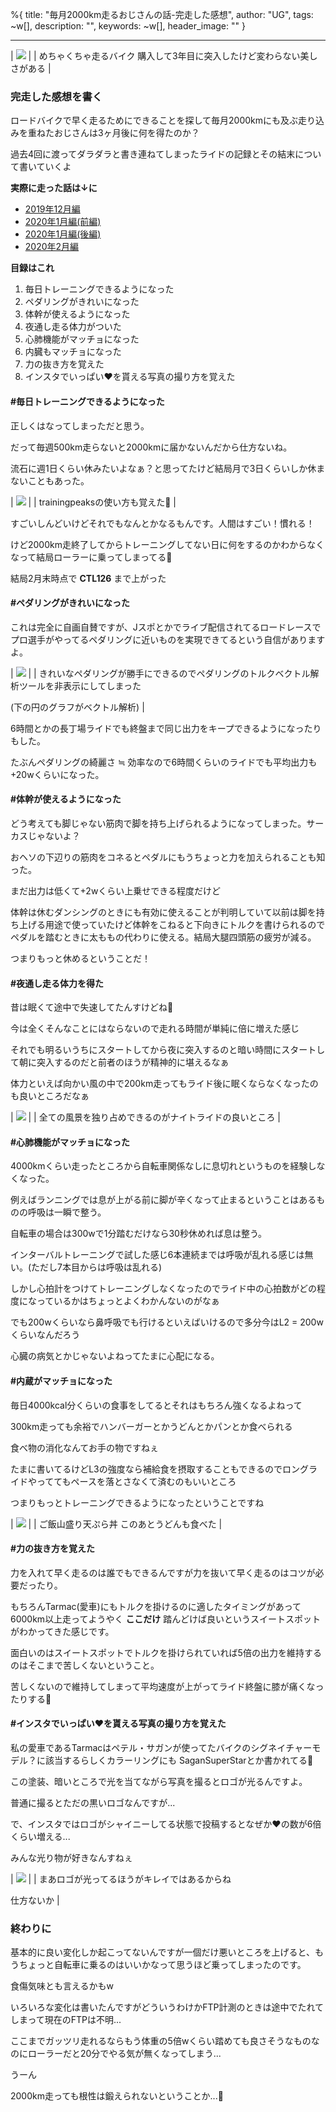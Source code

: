 %{
  title: "毎月2000km走るおじさんの話-完走した感想",
  author: "UG",
  tags: ~w[],
  description: "",
  keywords: ~w[],
  header_image: ""
}

---
| [![](https://1.bp.blogspot.com/-o--XQIu8yi0/XnV4dDY4akI/AAAAAAAAIC4/ehtgEWAxZ5QkcHYF3GI8NSaJuRjo6brawCNcBGAsYHQ/s320/IMG_20200315_231635_376.jpg)](https://1.bp.blogspot.com/-o--XQIu8yi0/XnV4dDY4akI/AAAAAAAAIC4/ehtgEWAxZ5QkcHYF3GI8NSaJuRjo6brawCNcBGAsYHQ/s1600/IMG_20200315_231635_376.jpg) |
| めちゃくちゃ走るバイク
購入して3年目に突入したけど変わらない美しさがある |



### 完走した感想を書く

ロードバイクで早く走るためにできることを探して毎月2000kmにも及ぶ走り込みを重ねたおじさんは3ヶ月後に何を得たのか？



過去4回に渡ってダラダラと書き連ねてしまったライドの記録とその結末について書いていくよ



**実際に走った話は↓に**

- [2019年12月編](https://blog.great-distance.com/2020/03/2000km-12.html)
- [2020年1月編(前編)](https://blog.great-distance.com/2020/03/2000km-1.html)
- [2020年1月編(後編)](https://blog.great-distance.com/2020/03/2000km-1_71.html)
- [2020年2月編](https://blog.great-distance.com/2020/03/2000km-2.html)



**目録はこれ**

1. 毎日トレーニングできるようになった
2. ペダリングがきれいになった
3. 体幹が使えるようになった
4. 夜通し走る体力がついた
5. 心肺機能がマッチョになった
6. 内臓もマッチョになった
7. 力の抜き方を覚えた
8. インスタでいっぱい♥を貰える写真の撮り方を覚えた





#### #毎日トレーニングできるようになった

正しくはなってしまっただと思う。

だって毎週500km走らないと2000kmに届かないんだから仕方ないね。



流石に週1日くらい休みたいよなぁ？と思ってたけど結局月で3日くらいしか休まないこともあった。

| [![](https://1.bp.blogspot.com/-0ze7oYsM8sg/XnV9Sqzsy6I/AAAAAAAAIDQ/s-63sta55WAtOm60bOrsbQEtbPHMk_w0ACNcBGAsYHQ/s320/%25E3%2582%25B9%25E3%2582%25AF%25E3%2583%25AA%25E3%2583%25BC%25E3%2583%25B3%25E3%2582%25B7%25E3%2583%25A7%25E3%2583%2583%25E3%2583%2588%2B2020-03-21%2B11.34.28.png)](https://1.bp.blogspot.com/-0ze7oYsM8sg/XnV9Sqzsy6I/AAAAAAAAIDQ/s-63sta55WAtOm60bOrsbQEtbPHMk_w0ACNcBGAsYHQ/s1600/%25E3%2582%25B9%25E3%2582%25AF%25E3%2583%25AA%25E3%2583%25BC%25E3%2583%25B3%25E3%2582%25B7%25E3%2583%25A7%25E3%2583%2583%25E3%2583%2588%2B2020-03-21%2B11.34.28.png) |
| trainingpeaksの使い方も覚えた🎉 |



すごいしんどいけどそれでもなんとかなるもんです。人間はすごい！慣れる！

けど2000km走終了してからトレーニングしてない日に何をするのかわからなくなって結局ローラーに乗ってしまってる🤔



結局2月末時点で **CTL126** まで上がった



#### #ペダリングがきれいになった

これは完全に自画自賛ですが、Jスポとかでライブ配信されてるロードレースでプロ選手がやってるペダリングに近いものを実現できてるという自信がありますよ。



| [![](https://1.bp.blogspot.com/-92sA55pJWxo/XnV8I9X-z9I/AAAAAAAAIDI/G3YA5M3lHm8RObhTwzR9VTDZAFUB1nI_gCNcBGAsYHQ/s320/20180924222651.png)](https://1.bp.blogspot.com/-92sA55pJWxo/XnV8I9X-z9I/AAAAAAAAIDI/G3YA5M3lHm8RObhTwzR9VTDZAFUB1nI_gCNcBGAsYHQ/s1600/20180924222651.png) |
|
きれいなペダリングが勝手にできるのでペダリングのトルクベクトル解析ツールを非表示にしてしまった

(下の円のグラフがベクトル解析)
 |



6時間とかの長丁場ライドでも終盤まで同じ出力をキープできるようになったりもした。



たぶんペダリングの綺麗さ ≒ 効率なので6時間くらいのライドでも平均出力も+20wくらいになった。





#### #体幹が使えるようになった

どう考えても脚じゃない筋肉で脚を持ち上げられるようになってしまった。サーカスじゃないよ？



おヘソの下辺りの筋肉をコネるとペダルにもうちょっと力を加えられることも知った。

まだ出力は低くて+2wくらい上乗せできる程度だけど



体幹は休むダンシングのときにも有効に使えることが判明していて以前は脚を持ち上げる用途で使っていたけど体幹をこねると下向きにトルクを書けられるのでペダルを踏むときに太ももの代わりに使える。結局大腿四頭筋の疲労が減る。

つまりもっと休めるということだ！





#### #夜通し走る体力を得た

昔は眠くて途中で失速してたんすけどね🤔



今は全くそんなことにはならないので走れる時間が単純に倍に増えた感じ



それでも明るいうちにスタートしてから夜に突入するのと暗い時間にスタートして朝に突入するのだと前者のほうが精神的に堪えるなぁ



体力といえば向かい風の中で200km走ってもライド後に眠くならなくなったのも良いところだなぁ



| [![](https://1.bp.blogspot.com/-0XtgxdrcRl0/XnWGTtyyssI/AAAAAAAAID4/X6cZ66WJHRM9SLLb50Hsud_DDicO0jM4gCNcBGAsYHQ/s320/IMG_20200208_030244.jpg)](https://1.bp.blogspot.com/-0XtgxdrcRl0/XnWGTtyyssI/AAAAAAAAID4/X6cZ66WJHRM9SLLb50Hsud_DDicO0jM4gCNcBGAsYHQ/s1600/IMG_20200208_030244.jpg) |
| 全ての風景を独り占めできるのがナイトライドの良いところ |





#### #心肺機能がマッチョになった

4000kmくらい走ったところから自転車関係なしに息切れというものを経験しなくなった。

例えばランニングでは息が上がる前に脚が辛くなって止まるということはあるものの呼吸は一瞬で整う。



自転車の場合は300wで1分踏むだけなら30秒休めれば息は整う。

インターバルトレーニングで試した感じ6本連続までは呼吸が乱れる感じは無い。(ただし7本目からは呼吸は乱れる)



しかし心拍計をつけてトレーニングしなくなったのでライド中の心拍数がどの程度になっているかはちょっとよくわかんないのがなぁ



でも200wくらいなら鼻呼吸でも行けるといえばいけるので多分今はL2 = 200wくらいなんだろう



心臓の病気とかじゃないよねってたまに心配になる。



#### #内蔵がマッチョになった

毎日4000kcal分くらいの食事をしてるとそれはもちろん強くなるよねって



300km走っても余裕でハンバーガーとかうどんとかパンとか食べられる

食べ物の消化なんてお手の物ですねぇ



たまに書いてるけどL3の強度なら補給食を摂取することもできるのでロングライドやっててもペースを落とさなくて済むのもいいところ



つまりもっとトレーニングできるようになったということですね

| [![](https://1.bp.blogspot.com/-Pr2dGiWN2IQ/XnWDOi7L9vI/AAAAAAAAIDs/Nu68TzidIVMlI8mFiZlp1Jm_orfuZ1HAACNcBGAsYHQ/s320/IMG_20200121_130640.jpg)](https://1.bp.blogspot.com/-Pr2dGiWN2IQ/XnWDOi7L9vI/AAAAAAAAIDs/Nu68TzidIVMlI8mFiZlp1Jm_orfuZ1HAACNcBGAsYHQ/s1600/IMG_20200121_130640.jpg) |
| ご飯山盛り天ぷら丼
このあとうどんも食べた |



#### #力の抜き方を覚えた

力を入れて早く走るのは誰でもできるんですが力を抜いて早く走るのはコツが必要だったり。



もちろんTarmac(愛車)にもトルクを掛けるのに適したタイミングがあって6000km以上走ってようやく **ここだけ** 踏んどけば良いというスイートスポットがわかってきた感じです。



面白いのはスイートスポットでトルクを掛けられていれば5倍の出力を維持するのはそこまで苦しくないということ。

苦しくないので維持してしまって平均速度が上がってライド終盤に膝が痛くなったりする🤔





#### #インスタでいっぱい♥を貰える写真の撮り方を覚えた

私の愛車であるTarmacはペテル・サガンが使ってたバイクのシグネイチャーモデル？に該当するらしくカラーリングにも SaganSuperStarとか書かれてる🤔



この塗装、暗いところで光を当てながら写真を撮るとロゴが光るんですよ。

普通に撮るとただの黒いロゴなんですが...



で、インスタではロゴがシャイニーしてる状態で投稿するとなぜか♥の数が6倍くらい増える...



みんな光り物が好きなんすねぇ

| [![](https://1.bp.blogspot.com/-9bvhlk0ux6g/XnWGhWCFg9I/AAAAAAAAID8/tM8CTLJUjfgoQl3xmCQLVxljU_IBgfE3QCNcBGAsYHQ/s320/IMG_20200309_204158_590.jpg)](https://1.bp.blogspot.com/-9bvhlk0ux6g/XnWGhWCFg9I/AAAAAAAAID8/tM8CTLJUjfgoQl3xmCQLVxljU_IBgfE3QCNcBGAsYHQ/s1600/IMG_20200309_204158_590.jpg) |
|
まあロゴが光ってるほうがキレイではあるからね

仕方ないか
 |



### 終わりに

基本的に良い変化しか起こってないんですが一個だけ悪いところを上げると、もうちょっと自転車に乗るのはいいかなって思うほど乗ってしまったのです。

食傷気味とも言えるかもw



いろいろな変化は書いたんですがどういうわけかFTP計測のときは途中でたれてしまって現在のFTPは不明...

ここまでガッツリ走れるならもう体重の5倍wくらい踏めても良さそうなものなのにローラーだと20分でやる気が無くなってしまう...



うーん

2000km走っても根性は鍛えられないということか...🤔
